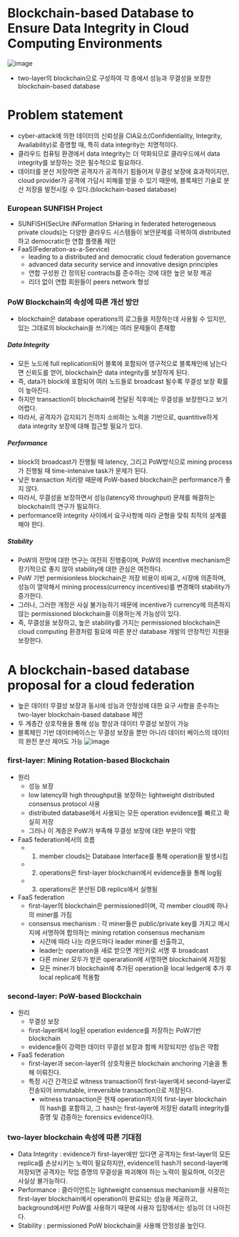 # Blockchain-based Database to Ensure Data Integrity in Cloud Computing Environments
![image](https://user-images.githubusercontent.com/68576770/98618654-ffb91500-2344-11eb-8f28-5202dc11637e.png)
- two-layer의 blockchain으로 구성하여 각 층에서 성능과 무결성을 보장한 blockchain-based database
# Problem statement
- cyber-attack에 의한 데이터의 신뢰성을 CIA요소(Confidentiality, Integrity, Availability)로 증명할 때, 특히 data integrity는 치명적이다.
- 클라우드 컴퓨팅 환경에서 data integrity는 더 악화되므로 클라우드에서 data integrity를 보장하는 것은 필수적으로 필요하다.
- 데이터를 분산 저장하면 공격자가 공격하기 힘들어져 무결성 보장에 효과적이지만, cloud provider가 공격에 가담시 피해를 받을 수 있기 때문에, 블록체인 기술로 분산 저장을 발전시킬 수 있다.(blockchain-based database)
### European SUNFISH Project
- SUNFISH(SecUre iNFormatIon SHaring in federated heterogeneous private clouds)는 다양한 클라우드 시스템들이 보안문제를 극복하여 distributed 하고 democratic한 연합 플랫폼 제안
- FaaS(Federation-as-a-Service)
    - leading to a distributed and democratic cloud federation governance
    - advanced data security service and innovative design principles 
    - 연합 구성원 간 정의된 contracts를 준수하는 것에 대한 높은 보장 제공
    - 리더 없이 연합 회원들이 peers network 형성
### PoW Blockchain의 속성에 따른 개선 방안
- blockchain은 database operations의 로그들을 저장하는데 사용될 수 있지만, 있는 그대로의 blockchain을 쓰기에는 여러 문제들이 존재함
##### Data Integrity
- 모든 노드에 full replication되어 블록에 포함되어 영구적으로 블록체인에 남는다면 신뢰도를 얻어, blockchain은 data integrity를 보장하게 된다.
- 즉, data가 block에 포함되어 여러 노드들로 broadcast 될수록 무결성 보장 확률이 높아진다.
- 하지만 transaction이 blockchain에 전달된 직후에는 무결성을 보장한다고 보기 어렵다.
- 따라서, 공격자가 감지되기 전까지 소비하는 노력을 기반으로, quantitive하게 data integrity 보장에 대해 접근할 필요가 있다.
##### Performance
- block의 broadcast가 진행될 때 latency, 그리고 PoW방식으로 mining process가 진행될 때 time-intensive task가 문제가 된다.
- 낮은 transaction 처리량 때문에 PoW-based blockchain은 performance가 좋지 않다.
- 따라서, 무결성을 보장하면서 성능(latency와 throughput) 문제를 해결하는 blockchain의 연구가 필요하다.
- performance와 integrity 사이에서 요구사항에 따라 균형을 맞춰 최적의 설계를 해야 한다.
##### Stability
- PoW의 전망에 대한 연구는 여전히 진행중이며, PoW의 incentive mechanism은 장기적으로 좋지 않아 stability에 대한 관심은 여전하다.
- PoW 기반 permisionless blockchain은 저장 비용이 비싸고, 시장에 의존하며, 성능이 열악해서 mining process(currency incentives)를 변경해야 stability가 증가한다.
- 그러나, 그러한 개정은 사실 불가능하기 때문에 incentive가 currency에 의존하지 않는 permissioned blockchain을 이용하는게 가능성이 있다.
- 즉, 무결성을 보장하고, 높은 stability를 가지는 permissioned blockchain은 cloud computing 환경처럼 필요에 따른 분산 database 개발의 안정적인 지원을 보장한다.
# A blockchain-based database proposal for a cloud federation
- 높은 데이터 무결성 보장과 동시에 성능과 안정성에 대한 요구 사항을 준수하는 two-layer blockchain-based database 제안
- 두 계층간 상호작용을 통해 성능 향상과 데이터 무결성 보장이 가능
- 블록체인 기반 데이터베이스는 무결성 보장을 뿐만 아니라 데이터 베이스의 데이터의 완전 분산 제어도 가능
![image](https://user-images.githubusercontent.com/68576770/98618654-ffb91500-2344-11eb-8f28-5202dc11637e.png)
### first-layer: Mining Rotation-based Blockchain
- 원리
    - 성능 보장
    - low latency와 high throughput을 보장하는 lightweight distributed consensus protocol 사용
    - distributed database에서 사용되는 모든 operation evidence를 빠르고 확실히 저장
    - 그러나 이 계층은 PoW가 부족해 무결성 보장에 대한 부분이 약함
- FaaS federation에서의 흐름
    - 1. member clouds는 Database Interface를 통해 operation을 발생시킴
    - 2. operations은 first-layer blockchain에서 evidence들을 통해 log됨
    - 3. operations은 분산된 DB replics에서 실행됨
- FaaS federation
    - first-layer의 blockchain은 permissioned이며, 각 member cloud에 하나의 miner를 가짐
    - consensus mechanism : 각 miner들은 public/private key를 가지고 메시지에 서명하여 합의하는 mining rotation consensus mechanism 
        - 시간에 따라 나눈 라운드마다 leader miner를 선출하고,
        - leader는 operation을 새로 받으면 개인키로 서명 후 broadcast
        - 다른 miner 모두가 받은 operaration에 서명하면 blockchain에 저장됨
        - 모든 miner가 blockchain에 추가된 operation을 local ledger에 추가 후 local replica에 적용함
### second-layer: PoW-based Blockchain
- 원리
    - 무결성 보장
    - first-layer에서 log된 operation evidence를 저장하는 PoW기반 blockchain
    - evidence들이 강력한 데이터 무결성 보장과 함께 저장되지만 성능은 약함
- FaaS federation
    - first-layer과 secon-layer의 상호작용은 blockchain anchoring 기술을 통해 이뤄진다.
    - 특정 시간 간격으로 witness transaction이 first-layer에서 second-layer로 전송되어 immutable, irreversible transaction으로 저장된다.
        - witness transaction은 현재 operation까지의 first-layer blockchain의 hash를 포함하고, 그 hash는 first-layer에 저장된 data의 integrity를 증명 및 검증하는 forensics evidence이다.
### two-layer blockchain 속성에 따른 기대점
- Data Integrity : evidence가 first-layer에만 있다면 공격자는 first-layer의 모든 replica를 손상시키는 노력이 필요하지만, evidence의 hash가 second-layer에 저장되면 공격자는 작업 증명의 무결성을 파괴해야 하는 노력이 필요하며, 이것은 사실상 불가능하다.
- Performance : 클라이언트는 lightweight consensus mechanism을 사용하는 first-layer blockchain에서 operation이 완료되는 성능을 제공하고, background에서만 PoW를 사용하기 때문에 사용자 입장에서는 성능이 더 나아진다.
- Stability : permissioned PoW blockchain을 사용해 안정성을 높인다.